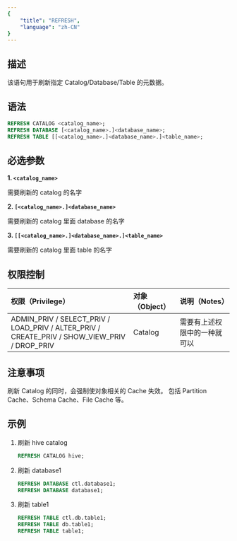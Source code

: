 ```yaml
---
{
    "title": "REFRESH",
    "language": "zh-CN"
}
---
```


<!--
Licensed to the Apache Software Foundation (ASF) under one
or more contributor license agreements.  See the NOTICE file
distributed with this work for additional information
regarding copyright ownership.  The ASF licenses this file
to you under the Apache License, Version 2.0 (the
"License"); you may not use this file except in compliance
with the License.  You may obtain a copy of the License at

  http://www.apache.org/licenses/LICENSE-2.0

Unless required by applicable law or agreed to in writing,
software distributed under the License is distributed on an
"AS IS" BASIS, WITHOUT WARRANTIES OR CONDITIONS OF ANY
KIND, either express or implied.  See the License for the
specific language governing permissions and limitations
under the License.
-->

## 描述

该语句用于刷新指定 Catalog/Database/Table 的元数据。

## 语法

```sql
REFRESH CATALOG <catalog_name>;
REFRESH DATABASE [<catalog_name>.]<database_name>;
REFRESH TABLE [[<catalog_name>.]<database_name>.]<table_name>;
```

## 必选参数

**1. `<catalog_name>`**

需要刷新的 catalog 的名字

**2. `[<catalog_name>.]<database_name>`**

需要刷新的 catalog 里面 database 的名字

**3. `[[<catalog_name>.]<database_name>.]<table_name>`**

需要刷新的 catalog 里面 table 的名字


## 权限控制
| 权限（Privilege）                                                                                | 对象（Object） | 说明（Notes）      |
|:---------------------------------------------------------------------------------------------|:-----------|:---------------|
| ADMIN_PRIV / SELECT_PRIV / LOAD_PRIV / ALTER_PRIV / CREATE_PRIV / SHOW_VIEW_PRIV / DROP_PRIV | Catalog    | 需要有上述权限中的一种就可以 |


## 注意事项
刷新 Catalog 的同时，会强制使对象相关的 Cache 失效。 包括 Partition Cache、Schema Cache、File Cache 等。

## 示例

1. 刷新 hive catalog

    ```sql
    REFRESH CATALOG hive;
    ```

2. 刷新 database1

    ```sql
    REFRESH DATABASE ctl.database1;
    REFRESH DATABASE database1;
    ```

3. 刷新 table1

    ```sql
    REFRESH TABLE ctl.db.table1;
    REFRESH TABLE db.table1;
    REFRESH TABLE table1;
    ```

